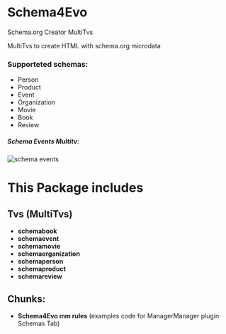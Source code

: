 Schema4Evo
==========

Schema.org Creator MultiTvs

MultiTvs to create HTML with schema.org microdata 

### Supporteted schemas:

* Person
* Product
* Event
* Organization
* Movie
* Book
* Review

##### Schema Events Multitv:

![schema events](https://raw.githubusercontent.com/Nicola1971/Schema4Evo/master/schemaevent.jpg)

# This Package includes   

## Tvs (MultiTvs)

* **schemabook** 
* **schemaevent** 
* **schemamovie** 
* **schemaorganization** 
* **schemaperson** 
* **schemaproduct** 
* **schemareview** 

## Chunks:
* **Schema4Evo mm rules** (examples code for ManagerManager plugin Schemas Tab)
